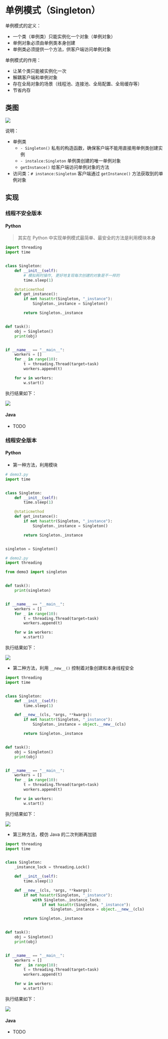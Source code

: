 # 单例模式（Singleton）

单例模式的定义：

- 一个类（单例类）只能实例化一个对象（单例对象）
- 单例对象必须由单例类本身创建
- 单例类必须提供一个方法，供客户端访问单例对象

单例模式的作用：

- 让某个类只能被实例化一次
- 解耦客户端和单例对象
- 存在全局对象的场景（线程池、连接池、全局配置、全局缓存等）
- 节省内存

## 类图

![](https://raw.githubusercontent.com/hsxhr-10/Blog/master/image/%E8%AE%BE%E8%AE%A1%E6%A8%A1%E5%BC%8F-1.png)

说明：

- 单例类
    - `- Singleton()` 私有的构造函数，确保客户端不能用直接用单例类创建实例
    - `- instalce:Singleton` 单例类创建的唯一单例对象
    - `getInstance()` 给客户端访问单例对象的方法
- 访问类：`# instance:Singleton` 客户端通过 `getInstance()` 方法获取到的单例对象

## 实现

### 线程不安全版本

#### Python

> 其实在 Python 中实现单例模式最简单、最安全的方法是利用模块本身

```python
import threading
import time


class Singleton:
    def __init__(self):
        # 模拟耗时操作, 更好地复现每次创建的对象是不一样的
        time.sleep(1)

    @staticmethod
    def get_instance():
        if not hasattr(Singleton, "_instance"):
            Singleton._instance = Singleton()

        return Singleton._instance


def task():
    obj = Singleton()
    print(obj)


if __name__ == "__main__":
    workers = []
    for _ in range(10):
        t = threading.Thread(target=task)
        workers.append(t)

    for w in workers:
        w.start()
```

执行结果如下：

![](https://raw.githubusercontent.com/hsxhr-10/Blog/master/image/%E8%AE%BE%E8%AE%A1%E6%A8%A1%E5%BC%8F-2.png)

#### Java

- TODO

### 线程安全版本

#### Python

- 第一种方法，利用模块

```python
# demo3.py
import time


class Singleton:
    def __init__(self):
        time.sleep(1)

    @staticmethod
    def get_instance():
        if not hasattr(Singleton, "_instance"):
            Singleton._instance = Singleton()

        return Singleton._instance


singleton = Singleton()
```

```python
# demo2.py
import threading

from demo3 import singleton


def task():
    print(singleton)


if __name__ == "__main__":
    workers = []
    for _ in range(10):
        t = threading.Thread(target=task)
        workers.append(t)

    for w in workers:
        w.start()
```

执行结果如下：

![](https://raw.githubusercontent.com/hsxhr-10/Blog/master/image/%E8%AE%BE%E8%AE%A1%E6%A8%A1%E5%BC%8F-3.png)

- 第二种方法，利用 `__new__()` 控制着对象创建和本身线程安全

```python
import threading
import time


class Singleton:
    def __init__(self):
        time.sleep(1)

    def __new__(cls, *args, **kwargs):
        if not hasattr(Singleton, "_instance"):
            Singleton._instance = object.__new__(cls)

        return Singleton._instance


def task():
    obj = Singleton()
    print(obj)


if __name__ == "__main__":
    workers = []
    for _ in range(10):
        t = threading.Thread(target=task)
        workers.append(t)

    for w in workers:
        w.start()
```

执行结果如下：

![](https://raw.githubusercontent.com/hsxhr-10/Blog/master/image/%E8%AE%BE%E8%AE%A1%E6%A8%A1%E5%BC%8F-4.png)

- 第三种方法，模仿 Java 的二次判断再加锁

```python
import threading
import time


class Singleton:
    _instance_lock = threading.Lock()

    def __init__(self):
        time.sleep(1)

    def __new__(cls, *args, **kwargs):
        if not hasattr(Singleton, "_instance"):
            with Singleton._instance_lock:
                if not hasattr(Singleton, "_instance"):
                    Singleton._instance = object.__new__(cls)

        return Singleton._instance


def task():
    obj = Singleton()
    print(obj)


if __name__ == "__main__":
    workers = []
    for _ in range(10):
        t = threading.Thread(target=task)
        workers.append(t)

    for w in workers:
        w.start()
```

执行结果如下：

![](https://raw.githubusercontent.com/hsxhr-10/Blog/master/image/%E8%AE%BE%E8%AE%A1%E6%A8%A1%E5%BC%8F-5.png)

#### Java

- TODO
